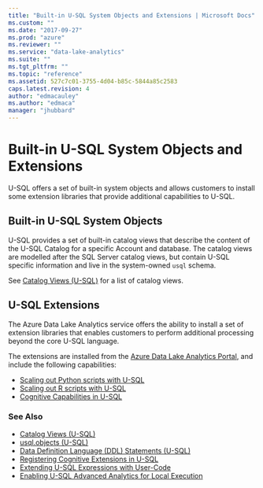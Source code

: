 ```yaml
---
title: "Built-in U-SQL System Objects and Extensions | Microsoft Docs"
ms.custom: ""
ms.date: "2017-09-27"
ms.prod: "azure"
ms.reviewer: ""
ms.service: "data-lake-analytics"
ms.suite: ""
ms.tgt_pltfrm: ""
ms.topic: "reference"
ms.assetid: 527c7c01-3755-4d04-b85c-5844a85c2583
caps.latest.revision: 4
author: "edmacauley"
ms.author: "edmaca"
manager: "jhubbard"
---
```

# Built-in U-SQL System Objects and Extensions
U-SQL offers a set of built-in system objects and allows customers to install some extension libraries that provide additional capabilities to U-SQL.

## Built-in U-SQL System Objects

U-SQL provides a set of built-in catalog views that describe the content of the U-SQL Catalog for a specific Account and database. The catalog views are modelled after the SQL Server catalog views, but contain U-SQL specific information and live in the system-owned `usql` schema. 

See [Catalog Views (U-SQL)](../USQL/catalog-views-u-sql.md) for a list of catalog views.

## U-SQL Extensions

The Azure Data Lake Analytics service offers the ability to install a set of extension libraries that enables customers to perform additional processing beyond the core U-SQL language.

The extensions are installed from the [Azure Data Lake Analytics Portal](http://portal.azure.com), and include the following capabilities:

-	[Scaling out Python scripts with U-SQL](https://docs.microsoft.com/azure/data-lake-analytics/data-lake-analytics-u-sql-python-extensions)
-	[Scaling out R scripts with U-SQL](https://docs.microsoft.com/azure/data-lake-analytics/data-lake-analytics-u-sql-r-extensions) 
-	[Cognitive Capabilities in U-SQL](../USQL/cognitive-capabilities-in-u-sql.md) 



### See Also
* [Catalog Views (U-SQL)](../USQL/catalog-views-u-sql.md)
* [usql.objects (U-SQL)](../USQL/usql-objects-u-sql.md)
* [Data Definition Language (DDL) Statements (U-SQL)](../USQL/data-definition-language-ddl-statements-u-sql.md)
* [Registering Cognitive Extensions in U-SQL](../USQL/cognitive-capabilities-in-u-sql.md#registeringExtensions)
* [Extending U-SQL Expressions with User-Code](../USQL/extending-u-sql-expressions-with-user-code.md)
* [Enabling U-SQL Advanced Analytics for Local Execution](https://blogs.msdn.microsoft.com/azuredatalake/2017/02/20/enabling-u-sql-advanced-analytics-for-local-execution/)

